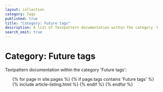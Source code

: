 ```yaml
---
layout: collection
category: Tags
published: true
title: "Category: Future tags"
description: A list of Textpattern documentation within the category 'Future tags'.
search_omit: true
---
```


# Category: Future tags

Textpattern documentation within the category 'Future tags':

<ol class="list--no-bullets">
    {% for page in site.pages %}
        {% if page.tags contains 'Future tags' %}
            {% include article-listing.html %}
        {% endif %}
    {% endfor %}
</ol>
